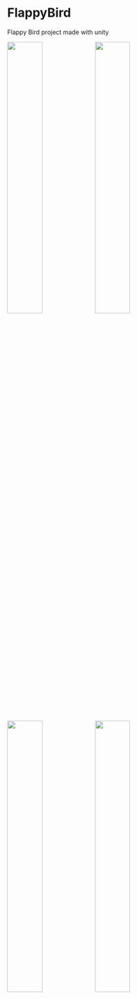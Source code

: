 # FlappyBird
Flappy Bird project made with unity

<img src="https://user-images.githubusercontent.com/69446798/227821892-b717d17e-e712-4a0b-88aa-83d2121ac47c.jpg" width="40%" height="40%"><img src="https://user-images.githubusercontent.com/69446798/227821902-1efdcf4e-7979-4325-be00-1da20f45d59d.jpg" width="40%" height="40%">
<img src="https://user-images.githubusercontent.com/69446798/227821907-c13b5686-cc74-4b35-9a74-a70566b5aea6.jpg" width="40%" height="40%"><img src="https://user-images.githubusercontent.com/69446798/227821913-2a707d39-1631-4dc7-a424-a4c5a85ea407.jpg" width="40%" height="40%">
